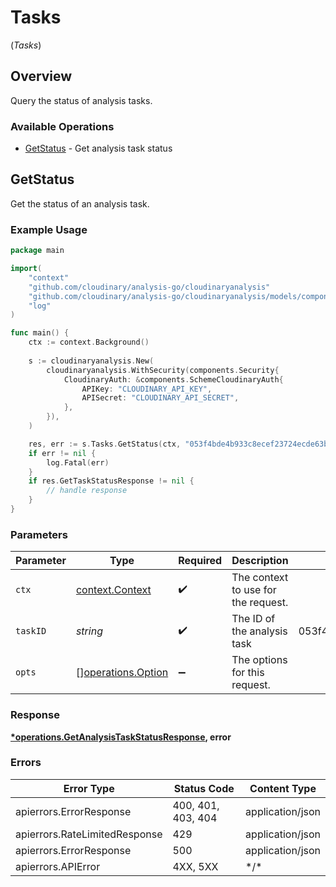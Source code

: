 # Tasks
(*Tasks*)

## Overview

Query the status of analysis tasks.

### Available Operations

* [GetStatus](#getstatus) - Get analysis task status

## GetStatus

Get the status of an analysis task.

### Example Usage

```go
package main

import(
	"context"
	"github.com/cloudinary/analysis-go/cloudinaryanalysis"
	"github.com/cloudinary/analysis-go/cloudinaryanalysis/models/components"
	"log"
)

func main() {
    ctx := context.Background()
    
    s := cloudinaryanalysis.New(
        cloudinaryanalysis.WithSecurity(components.Security{
            CloudinaryAuth: &components.SchemeCloudinaryAuth{
                APIKey: "CLOUDINARY_API_KEY",
                APISecret: "CLOUDINARY_API_SECRET",
            },
        }),
    )

    res, err := s.Tasks.GetStatus(ctx, "053f4bde4b933c8ecef23724ecde63b667c1ea21816d56c161c7ec1df6297da4b43109625650e9edf0f42152cc4cc32c8ad57824ac75ba8e05020f827c415559ac1248076a2d72c0a73af0479cca77eb")
    if err != nil {
        log.Fatal(err)
    }
    if res.GetTaskStatusResponse != nil {
        // handle response
    }
}
```

### Parameters

| Parameter                                                                                                                                                        | Type                                                                                                                                                             | Required                                                                                                                                                         | Description                                                                                                                                                      | Example                                                                                                                                                          |
| ---------------------------------------------------------------------------------------------------------------------------------------------------------------- | ---------------------------------------------------------------------------------------------------------------------------------------------------------------- | ---------------------------------------------------------------------------------------------------------------------------------------------------------------- | ---------------------------------------------------------------------------------------------------------------------------------------------------------------- | ---------------------------------------------------------------------------------------------------------------------------------------------------------------- |
| `ctx`                                                                                                                                                            | [context.Context](https://pkg.go.dev/context#Context)                                                                                                            | :heavy_check_mark:                                                                                                                                               | The context to use for the request.                                                                                                                              |                                                                                                                                                                  |
| `taskID`                                                                                                                                                         | *string*                                                                                                                                                         | :heavy_check_mark:                                                                                                                                               | The ID of the analysis task                                                                                                                                      | 053f4bde4b933c8ecef23724ecde63b667c1ea21816d56c161c7ec1df6297da4b43109625650e9edf0f42152cc4cc32c8ad57824ac75ba8e05020f827c415559ac1248076a2d72c0a73af0479cca77eb |
| `opts`                                                                                                                                                           | [][operations.Option](../../models/operations/option.md)                                                                                                         | :heavy_minus_sign:                                                                                                                                               | The options for this request.                                                                                                                                    |                                                                                                                                                                  |

### Response

**[*operations.GetAnalysisTaskStatusResponse](../../models/operations/getanalysistaskstatusresponse.md), error**

### Errors

| Error Type                    | Status Code                   | Content Type                  |
| ----------------------------- | ----------------------------- | ----------------------------- |
| apierrors.ErrorResponse       | 400, 401, 403, 404            | application/json              |
| apierrors.RateLimitedResponse | 429                           | application/json              |
| apierrors.ErrorResponse       | 500                           | application/json              |
| apierrors.APIError            | 4XX, 5XX                      | \*/\*                         |